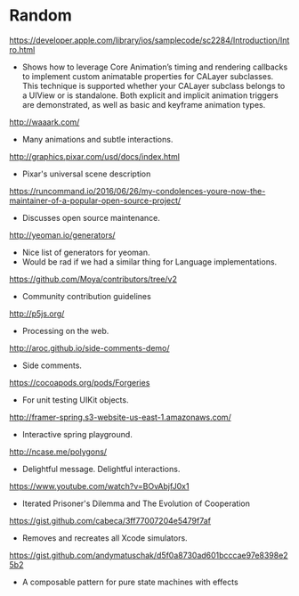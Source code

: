# Random

https://developer.apple.com/library/ios/samplecode/sc2284/Introduction/Intro.html

- Shows how to leverage Core Animation’s timing and rendering callbacks to implement custom animatable properties for CALayer subclasses. This technique is supported whether your CALayer subclass belongs to a UIView or is standalone. Both explicit and implicit animation triggers are demonstrated, as well as basic and keyframe animation types.

http://waaark.com/

- Many animations and subtle interactions.

http://graphics.pixar.com/usd/docs/index.html

- Pixar's universal scene description

https://runcommand.io/2016/06/26/my-condolences-youre-now-the-maintainer-of-a-popular-open-source-project/

- Discusses open source maintenance.

http://yeoman.io/generators/

- Nice list of generators for yeoman.
- Would be rad if we had a similar thing for Language implementations.

https://github.com/Moya/contributors/tree/v2

- Community contribution guidelines

http://p5js.org/

- Processing on the web.

http://aroc.github.io/side-comments-demo/

- Side comments.

https://cocoapods.org/pods/Forgeries

- For unit testing UIKit objects.

http://framer-spring.s3-website-us-east-1.amazonaws.com/

- Interactive spring playground.

http://ncase.me/polygons/

- Delightful message. Delightful interactions.

https://www.youtube.com/watch?v=BOvAbjfJ0x1

- Iterated Prisoner's Dilemma and The Evolution of Cooperation

https://gist.github.com/cabeca/3ff77007204e5479f7af

- Removes and recreates all Xcode simulators.

https://gist.github.com/andymatuschak/d5f0a8730ad601bcccae97e8398e25b2

- A composable pattern for pure state machines with effects
